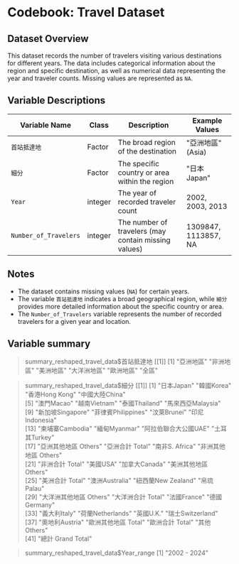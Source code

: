 # Codebook: Travel Dataset

## Dataset Overview
This dataset records the number of travelers visiting various destinations for different years. The data includes categorical information about the region and specific destination, as well as numerical data representing the year and traveler counts. Missing values are represented as `NA`.

## Variable Descriptions

| Variable Name       | Class     | Description                                      | Example Values         |
|---------------------|----------|--------------------------------------------------|------------------------|
| `首站抵達地`         | Factor | The broad region of the destination              | "亞洲地區" (Asia)       |
| `細分`              | Factor | The specific country or area within the region  | "日本Japan"            |
| `Year`             | integer   | The year of recorded traveler count             | 2002, 2003, 2013       |
| `Number_of_Travelers` | integer   | The number of travelers (may contain missing values) | 1309847, 1113857, NA  |

## Notes
- The dataset contains missing values (`NA`) for certain years.
- The variable `首站抵達地` indicates a broad geographical region, while `細分` provides more detailed information about the specific country or area.
- The `Number_of_Travelers` variable represents the number of recorded travelers for a given year and location.

## Variable summary

> summary_reshaped_travel_data$首站抵達地
[[1]]
[1] "亞洲地區"   "非洲地區"   "美洲地區"   "大洋洲地區" "歐洲地區"   "全區"      

> summary_reshaped_travel_data$細分
[[1]]
 [1] "日本Japan"             "韓國Korea"             "香港Hong Kong"         "中國大陸China"        
 [5] "澳門Macao"             "越南Vietnam"           "泰國Thailand"          "馬來西亞Malaysia"     
 [9] "新加坡Singapore"       "菲律賓Philippines"     "汶萊Brunei"            "印尼Indonesia"        
[13] "柬埔寨Cambodia"        "緬甸Myanmar"           "阿拉伯聯合大公國UAE"   "土耳其Turkey"         
[17] "亞洲其他地區 Others"   "亞洲合計 Total"        "南非S. Africa"         "非洲其他地區 Others"  
[21] "非洲合計 Total"        "美國USA"               "加拿大Canada"          "美洲其他地區 Others"  
[25] "美洲合計 Total"        "澳洲Australia"         "紐西蘭New Zealand"     "帛琉Palau"            
[29] "大洋洲其他地區 Others" "大洋洲合計 Total"      "法國France"            "德國Germany"          
[33] "義大利Italy"           "荷蘭Netherlands"       "英國U.K."              "瑞士Switzerland"      
[37] "奧地利Austria"         "歐洲其他地區 Total"    "歐洲合計 Total"        "其他 Others"          
[41] "總計 Grand Total"  

> summary_reshaped_travel_data$Year_range
[1] "2002 - 2024"